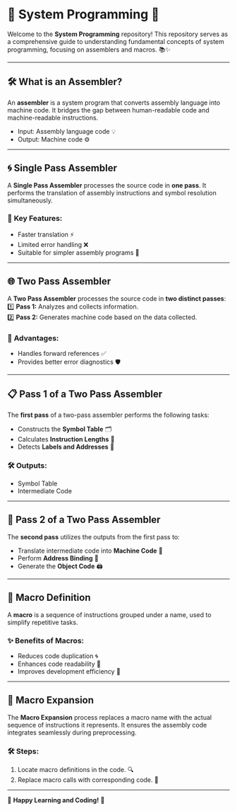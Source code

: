 # 🌟 **System Programming** 🌟

Welcome to the **System Programming** repository! This repository serves as a comprehensive guide to understanding fundamental concepts of system programming, focusing on assemblers and macros. 📚✨

---

## 🛠️ **What is an Assembler?**
An **assembler** is a system program that converts assembly language into machine code. It bridges the gap between human-readable code and machine-readable instructions. 
- Input: Assembly language code 💡
- Output: Machine code ⚙️

---

## 🌀 **Single Pass Assembler**
A **Single Pass Assembler** processes the source code in **one pass**. It performs the translation of assembly instructions and symbol resolution simultaneously.  
### 🔑 **Key Features:**
- Faster translation ⚡
- Limited error handling ❌
- Suitable for simpler assembly programs 🎯

---

## 🌐 **Two Pass Assembler**
A **Two Pass Assembler** processes the source code in **two distinct passes**:  
1️⃣ **Pass 1:** Analyzes and collects information.  
2️⃣ **Pass 2:** Generates machine code based on the data collected.

### 🎯 **Advantages:**
- Handles forward references ✅  
- Provides better error diagnostics 🛡️  

---

## 📋 **Pass 1 of a Two Pass Assembler**
The **first pass** of a two-pass assembler performs the following tasks:
- Constructs the **Symbol Table** 🗂️
- Calculates **Instruction Lengths** 📏
- Detects **Labels and Addresses** 📍

### 🛠️ **Outputs:**
- Symbol Table  
- Intermediate Code  

---

## 🧩 **Pass 2 of a Two Pass Assembler**
The **second pass** utilizes the outputs from the first pass to:
- Translate intermediate code into **Machine Code** 🔄  
- Perform **Address Binding** 📌  
- Generate the **Object Code** 🖨️  

---

## 📝 **Macro Definition**
A **macro** is a sequence of instructions grouped under a name, used to simplify repetitive tasks.  
### ✨ **Benefits of Macros:**
- Reduces code duplication 🌀  
- Enhances code readability 📖  
- Improves development efficiency 🚀  

---

## 🔄 **Macro Expansion**
The **Macro Expansion** process replaces a macro name with the actual sequence of instructions it represents. It ensures the assembly code integrates seamlessly during preprocessing.  

### 🛠️ **Steps:**
1. Locate macro definitions in the code. 🔍  
2. Replace macro calls with corresponding code. 🔄
   
---

🌟 **Happy Learning and Coding!** 🌟
